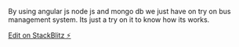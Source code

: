 By using angular js node js and mongo db we just have on try on bus management system. 
Its just a try on it to know how its works.

[Edit on StackBlitz ⚡️](https://stackblitz.com/edit/github-wegxek)
